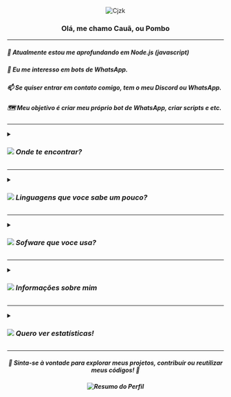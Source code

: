 <p align="center">
    <img src="https://imgur.com/m9QM9Cp" width="250" height="250" alt="Cjzk"/>
    <h3 align="center">Olá, me chamo Cauã, ou Pombo</h3>
</p>

--------

<h5>🌱 Atualmente estou me aprofundando em Node.js (javascript)<h5>
    <h5> 👀 Eu me interesso em bots de WhatsApp.<h5>
         <h5>📫 Se quiser entrar em contato comigo, tem o meu Discord ou WhatsApp.<h5>
              <h5>🗺️ Meu objetivo é criar meu próprio bot de WhatsApp, criar scripts e etc.<h5>

--------

<details>
  <summary><h3><img src="https://media.tenor.com/_mYZWyrW3AUAAAAi/peach-goma-pc-night-keyboard-smashing.gif" width="50"/> Onde te encontrar?</h3></summary>
  <h5 align="center">Responderei mais rápido no WhatsApp e Discord, nas outras irei demorar mais</h5>
  <p align="center">
    <a href="https://discordapp.com/users/1122152253768351845">
        <img alt="Discord" src="https://img.shields.io/badge/Discord-7785cc?logo=discord&logoColor=white&style=for-the-badge"/>
    </a>
    <a href="https://wa.me/6299569526">
        <img alt="WhatsApp" src="https://img.shields.io/badge/WhatsApp-25D366?logo=whatsapp&logoColor=white&style=for-the-badge"/>
          <a href="https://github.com/Pomboficial87">
        <img alt="GitHub" src="https://img.shields.io/badge/Github-24292e?logo=github&logoColor=white&style=for-the-badge"/>
    </a>
    <a href="https://t.me/Cjzk_">
        <img alt="Telegram" src="https://img.shields.io/badge/Telegram-2CA5E0?logo=telegram&logoColor=white&style=for-the-badge"/>
      <div align="center">
      </a>
  </p>
</details>

--------

<details>
  <summary><h3><img src="https://media.tenor.com/akBy6qWGjs4AAAAi/peach-cat-mochi-peach-cat.gif" width="50"/> Linguagens que voce sabe um pouco? </h3></summary>
  <h4 align="center">Algumas linguagens estara abaixo!</h4>
    <img align="center" alt="Nick-Js" height="30" width="40" src="https://raw.githubusercontent.com/devicons/devicon/master/icons/javascript/javascript-plain.svg">
    <img align="center" alt="Nick-Js" height="30" width="40" src="https://cdn.jsdelivr.net/gh/devicons/devicon/icons/nodejs/nodejs-original.svg" height="40" alt="nodejs logo">
  </p>
</details>

------

<details>
  <summary><h3><img src="https://media.tenor.com/akBy6qWGjs4AAAAi/peach-cat-mochi-peach-cat.gif" width="50"/> Sofware que voce usa? </h3></summary>
  <h4 align="center">Eu uso todos esses aplicativos para programar!</h4>
    <div align="left">
  <img src="https://cdn.jsdelivr.net/gh/devicons/devicon/icons/github/github-original.svg" height="40" alt="github logo"  />
  <img width="12" />
  <img src="https://cdn.jsdelivr.net/gh/devicons/devicon/icons/git/git-original.svg" height="40" alt="git logo"  />
  <img width="12" />
  <img src="https://cdn.jsdelivr.net/gh/devicons/devicon/icons/vscode/vscode-original.svg" height="40" alt="vscode logo"  />
</div>
  </p>
</details>

-------

<details>
  <summary><h3><img src="https://media.tenor.com/akBy6qWGjs4AAAAi/peach-cat-mochi-peach-cat.gif" width="50"/> Informações sobre mim </h3></summary>
<div align="center">
  <h4>👨‍💻 Desenvolvedor de software apaixonado por tecnologia, astronomia e ciências.</h4>
  
  <h5>💡 Minha paixão por tecnologia começou cedo, e hoje estou profundamente envolvido no desenvolvimento de projetos inovadores, especialmente focados em automação e bots para WhatsApp.</h5>
  
  <h5>🤖 Sou criador da <strong>Pombo bot</strong>, um bot para WhatsApp que simplifica a comunicação diária. Você pode conhecer mais sobre o projeto visitando o <a href="https://pombobotia.github.io/Pombo-site/" target="_blank">site oficial</a>.</h5>

  <h5>🔍 Se você está procurando um desenvolvedor interessado em soluções criativas de automação e bots, sou a pessoa certa! Continuo aprendendo e expandindo meus conhecimentos em Node.js, JavaScript e outras tecnologias de ponta.</h5>
</div>
  </p>
</details>

---

<details>
  <summary><h3><img src="https://media.tenor.com/akBy6qWGjs4AAAAi/peach-cat-mochi-peach-cat.gif" width="50"/> Quero ver estatísticas!</h3></summary>
  <p align="center">
    <img src="https://github-readme-stats.vercel.app/api?username=Nickzindev&show_icons=true&theme=dracula&show=reviews,discussions_started,discussions_answered,prs_merged,prs_merged_percentage" alt="Estatísticas do GitHub" width="50%"/>
    <img src="https://github-readme-stats.vercel.app/api/top-langs/?username=Nickzindev&layout=pie&show_icons=true&theme=dracula" alt="Linguagens mais usadas" width="27.3%"/>
  </p>
</details>

---

<div align="center">
  <h4>🌟 Sinta-se à vontade para explorar meus projetos, contribuir ou reutilizar meus códigos! 🌟</h4>
  <!-- Because I will never give you up, never let you down, or abandon you. I will never make you cry, say goodbye, or tell a lie and hurt you... -->
  <img src="https://github-profile-summary-cards.vercel.app/api/cards/profile-details?username=cjzkzindev&theme=dracula" alt="Resumo do Perfil" align="center">
</div>
